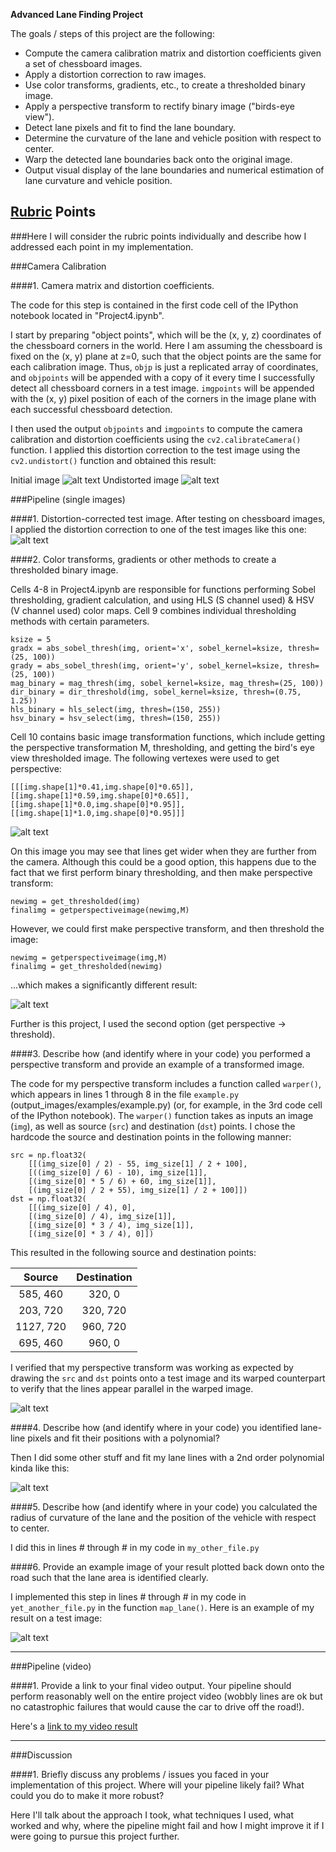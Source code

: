 **Advanced Lane Finding Project**

The goals / steps of this project are the following:

* Compute the camera calibration matrix and distortion coefficients given a set of chessboard images.
* Apply a distortion correction to raw images.
* Use color transforms, gradients, etc., to create a thresholded binary image.
* Apply a perspective transform to rectify binary image ("birds-eye view").
* Detect lane pixels and fit to find the lane boundary.
* Determine the curvature of the lane and vehicle position with respect to center.
* Warp the detected lane boundaries back onto the original image.
* Output visual display of the lane boundaries and numerical estimation of lane curvature and vehicle position.

[//]: # (Image References)

[image1]: ./camera_cal/calibration1.jpg "Initial image"
[image2]: ./output_images/calibration1_undistorted2.jpg "Undistorted"
[image2_2]: ./output_images/straight_lines1_undistorted.jpg "Undistorted 2"
[image3]: ./output_images/test6_thresholded.jpg "Thresholded method 1"
[image4]: ./output_images/test6_thresholded2.jpg "Thresholded method 2"
[image5]: ./output_images/test6_lanes_boxes.jpg "Lines and boxes"
[image6]: ./output_images/test6_lanes_area.jpg "Lines search area"
[image7]: ./output_images/test6_final_visualisation.jpg "Final output"
[video1]: ./processed_project_video.mp4 "Video"
[video2]: ./processed_challenge_video.mp4 "Video"
[video3]: ./processed_harder_challenge_video.mp4 "Video"

## [Rubric](https://review.udacity.com/#!/rubrics/571/view) Points
###Here I will consider the rubric points individually and describe how I addressed each point in my implementation.  

###Camera Calibration

####1. Camera matrix and distortion coefficients.

The code for this step is contained in the first code cell of the IPython notebook located in "Project4.ipynb".

I start by preparing "object points", which will be the (x, y, z) coordinates of the chessboard corners in the world. Here I am assuming the chessboard is fixed on the (x, y) plane at z=0, such that the object points are the same for each calibration image.  Thus, `objp` is just a replicated array of coordinates, and `objpoints` will be appended with a copy of it every time I successfully detect all chessboard corners in a test image.  `imgpoints` will be appended with the (x, y) pixel position of each of the corners in the image plane with each successful chessboard detection.  

I then used the output `objpoints` and `imgpoints` to compute the camera calibration and distortion coefficients using the `cv2.calibrateCamera()` function.  I applied this distortion correction to the test image using the `cv2.undistort()` function and obtained this result: 

Initial image
![alt text][image1] 
Undistorted image
![alt text][image2]

###Pipeline (single images)

####1. Distortion-corrected test image.
After testing on chessboard images, I applied the distortion correction to one of the test images like this one:
![alt text][image2_2]

####2. Color transforms, gradients or other methods to create a thresholded binary image.

Cells 4-8 in Project4.ipynb are responsible for functions performing Sobel thresholding, gradient calculation, and using HLS (S channel used) & HSV (V channel used) color maps. Cell 9 combines individual thresholding methods with certain parameters. 

```
ksize = 5
gradx = abs_sobel_thresh(img, orient='x', sobel_kernel=ksize, thresh=(25, 100))
grady = abs_sobel_thresh(img, orient='y', sobel_kernel=ksize, thresh=(25, 100))
mag_binary = mag_thresh(img, sobel_kernel=ksize, mag_thresh=(25, 100))
dir_binary = dir_threshold(img, sobel_kernel=ksize, thresh=(0.75, 1.25))
hls_binary = hls_select(img, thresh=(150, 255))
hsv_binary = hsv_select(img, thresh=(150, 255))
```

Cell 10 contains basic image transformation functions, which include getting the perspective transformation M, thresholding, and getting the bird's eye view thresholded image. The following vertexes were used to get perspective:

```
[[[img.shape[1]*0.41,img.shape[0]*0.65]],[[img.shape[1]*0.59,img.shape[0]*0.65]],
[[img.shape[1]*0.0,img.shape[0]*0.95]],[[img.shape[1]*1.0,img.shape[0]*0.95]]]
```
![alt text][image3]

On this image you may see that lines get wider when they are further from the camera. Although this could be a good option, this happens due to the fact that we first perform binary thresholding, and then make perspective transform:
```
newimg = get_thresholded(img)
finalimg = getperspectiveimage(newimg,M)
```
However, we could first make perspective transform, and then threshold the image:
```
newimg = getperspectiveimage(img,M)
finalimg = get_thresholded(newimg)
```
...which makes a significantly different result:

![alt text][image4]

Further is this project, I used the second option (get perspective -> threshold).

####3. Describe how (and identify where in your code) you performed a perspective transform and provide an example of a transformed image.

The code for my perspective transform includes a function called `warper()`, which appears in lines 1 through 8 in the file `example.py` (output_images/examples/example.py) (or, for example, in the 3rd code cell of the IPython notebook).  The `warper()` function takes as inputs an image (`img`), as well as source (`src`) and destination (`dst`) points.  I chose the hardcode the source and destination points in the following manner:

```
src = np.float32(
    [[(img_size[0] / 2) - 55, img_size[1] / 2 + 100],
    [((img_size[0] / 6) - 10), img_size[1]],
    [(img_size[0] * 5 / 6) + 60, img_size[1]],
    [(img_size[0] / 2 + 55), img_size[1] / 2 + 100]])
dst = np.float32(
    [[(img_size[0] / 4), 0],
    [(img_size[0] / 4), img_size[1]],
    [(img_size[0] * 3 / 4), img_size[1]],
    [(img_size[0] * 3 / 4), 0]])

```
This resulted in the following source and destination points:

| Source        | Destination   | 
|:-------------:|:-------------:| 
| 585, 460      | 320, 0        | 
| 203, 720      | 320, 720      |
| 1127, 720     | 960, 720      |
| 695, 460      | 960, 0        |

I verified that my perspective transform was working as expected by drawing the `src` and `dst` points onto a test image and its warped counterpart to verify that the lines appear parallel in the warped image.

![alt text][image4]

####4. Describe how (and identify where in your code) you identified lane-line pixels and fit their positions with a polynomial?

Then I did some other stuff and fit my lane lines with a 2nd order polynomial kinda like this:

![alt text][image5]

####5. Describe how (and identify where in your code) you calculated the radius of curvature of the lane and the position of the vehicle with respect to center.

I did this in lines # through # in my code in `my_other_file.py`

####6. Provide an example image of your result plotted back down onto the road such that the lane area is identified clearly.

I implemented this step in lines # through # in my code in `yet_another_file.py` in the function `map_lane()`.  Here is an example of my result on a test image:

![alt text][image6]

---

###Pipeline (video)

####1. Provide a link to your final video output.  Your pipeline should perform reasonably well on the entire project video (wobbly lines are ok but no catastrophic failures that would cause the car to drive off the road!).

Here's a [link to my video result](./project_video.mp4)

---

###Discussion

####1. Briefly discuss any problems / issues you faced in your implementation of this project.  Where will your pipeline likely fail?  What could you do to make it more robust?

Here I'll talk about the approach I took, what techniques I used, what worked and why, where the pipeline might fail and how I might improve it if I were going to pursue this project further.  

